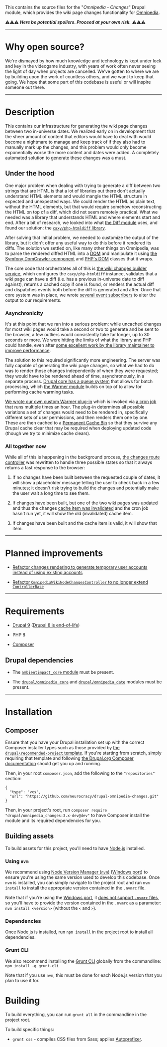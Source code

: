 This contains the source files for the "*Omnipedia - Changes*" Drupal module,
which provides the wiki page changes functionality for
[Omnipedia](https://omnipedia.app/).

⚠️⚠️⚠️ ***Here be potential spoilers. Proceed at your own risk.*** ⚠️⚠️⚠️

----

# Why open source?

We're dismayed by how much knowledge and technology is kept under lock and key
in the videogame industry, with years of work often never seeing the light of
day when projects are cancelled. We've gotten to where we are by building upon
the work of countless others, and we want to keep that going. We hope that some
part of this codebase is useful or will inspire someone out there.

----

# Description

This contains our infrastructure for generating the wiki page changes between
two in-universe dates. We realized early on in development that the sheer amount
of content that editors would have to deal with would become a nightmare to
manage and keep track of if they also had to manually mark up the changes, and
this problem would only become exponentially worse the more content and dates
were added. A completely automated solution to generate these changes was a
must.

## Under the hood

One major problem when dealing with trying to generate a diff between two
strings that are HTML is that a lot of libraries out there don't actually
understand HTML elements and would mangle the HTML structure in expected and
unexpected ways. We could render the HTML as plain text, without the HTML
elements, but that would require somehow reconstructing the HTML on top of a
diff, which did not seem remotely practical. What we needed was a library that
understands HTML and where elements start and end. After a bit of research, we
looked into what [the Diff module](https://www.drupal.org/project/diff) uses,
and found our solution: the [`caxy/php-htmldiff`
library](https://github.com/caxy/php-htmldiff).

After solving that initial problem, we needed to customize the output of the
library, but it didn't offer any useful way to do this before it rendered its
diffs. The solution we settled on, like many other things on Omnipedia, was to
parse the rendered diffed HTML into a
[DOM](https://developer.mozilla.org/en-US/docs/Web/API/Document_Object_Model)
and manipulate it using [the Symfony DomCrawler
component](https://symfony.com/doc/current/components/dom_crawler.html) and
[PHP's DOM](https://www.php.net/manual/en/book.dom.php) classes that it wraps.

The core code that orchestrates all of this is [the wiki changes builder
service](/src/Service/WikiNodeChangesBuilder.php), which configures the
`caxy/php-htmldiff` instance, validates that a wiki page can have a diff (i.e.
has a previous in-universe date to diff against), returns a cached copy if one
is found, or renders the actual diff and dispatches events both before the diff
is generated and after. Once that core system was in place, we wrote [several
event subscribers](/src/EventSubscriber/Omnipedia/Changes) to alter the output
to our requirements.

### Asynchronicity

It's at this point that we ran into a serious problem: while uncached changes
for most wiki pages would take a second or two to generate and be sent to the
browser, a few outliers would consistently take far longer, up to 30 seconds or
more. We were hitting the limits of what the library and PHP could handle, even
after [some excellent work by the library maintainer to improve
performance](https://github.com/caxy/php-htmldiff/issues/101).

The solution to this required significantly more engineering. The server was
fully capable of generating the wiki page changes, so what we had to do was to
render those changes independently of when they were requested; they would have
to be rendered ahead of time, asynchronously, in a separate process. [Drupal
core has a queue
system](https://api.drupal.org/api/drupal/core!core.api.php/group/queue) that
allows for batch processing, which [the Warmer
module](https://www.drupal.org/project/warmer) builds on top of to allow for
performing cache warming tasks.

[We wrote our own custom Warmer
plug-in](/src/Plugin/warmer/WikiNodeChangesWarmer.php) which is invoked via [a
cron job](https://en.wikipedia.org/wiki/Cron) that runs multiple times an hour.
The plug-in determines all possible variations a set of changes would need to be
rendered in, specifically different sets of user permissions, and then renders
them one by one. These are then cached to a [Permanent Cache
Bin](https://www.drupal.org/project/pcb) so that they survive any Drupal cache
clear that may be required when deploying updated code (though we try to
minimize cache clears).

### All together now

While all of this is happening in the background process, [the changes route
controller](/src/Controller/OmnipediaWikiNodeChangesController.php) was
rewritten to handle three possible states so that it always returns a fast
response to the browser:

1. If no changes have been built between the requested couple of dates, it will show a placeholder message telling the user to check back in a few minutes; it doesn't risk trying to build the changes and potentially make the user wait a long time to see them.

2. If changes have been built, but one of the two wiki pages was updated and thus the changes [cache item was invalidated](https://api.drupal.org/api/drupal/core!core.api.php/group/cache#delete) and the cron job hasn't run yet, it will show the old (invalidated) cache item.

3. If changes have been built and the cache item is valid, it will show that item.

----

# Planned improvements

* [Refactor changes rendering to generate temporary user accounts instead of using existing accounts](https://github.com/neurocracy/drupal-omnipedia-changes/issues/1)

* [Refactor `OmnipediaWikiNodeChangesController` to no longer extend `ControllerBase`](https://github.com/neurocracy/drupal-omnipedia-changes/issues/2)

----

# Requirements

* [Drupal 9](https://www.drupal.org/download) ([Drupal 8 is end-of-life](https://www.drupal.org/psa-2021-11-30))

* PHP 8

* [Composer](https://getcomposer.org/)

## Drupal dependencies

* The [```ambientimpact_core``` module](https://github.com/Ambient-Impact/drupal-modules) must be present.

* The [`drupal/omnipedia_core`](https://github.com/neurocracy/drupal-omnipedia-core) and [`drupal/omnipedia_date`](https://github.com/neurocracy/drupal-omnipedia-date) modules must be present.

----

# Installation

## Composer

Ensure that you have your Drupal installation set up with the correct Composer
installer types such as those provided by [the ```drupal\recommended-project```
template](https://www.drupal.org/docs/develop/using-composer/starting-a-site-using-drupal-composer-project-templates#s-drupalrecommended-project).
If you're starting from scratch, simply requiring that template and following
[the Drupal.org Composer
documentation](https://www.drupal.org/docs/develop/using-composer/starting-a-site-using-drupal-composer-project-templates)
should get you up and running.

Then, in your root ```composer.json```, add the following to the
```"repositories"``` section:

```
{
  "type": "vcs",
  "url": "https://github.com/neurocracy/drupal-omnipedia-changes.git"
}
```

Then, in your project's root, run ```composer require
"drupal/omnipedia_changes:3.x-dev@dev"``` to have Composer install the module
and its required dependencies for you.

## Building assets

To build assets for this project, you'll need to have
[Node.js](https://nodejs.org/) installed.

### Using ```nvm```

We recommend using [Node Version Manager
(```nvm```)](https://github.com/nvm-sh/nvm) ([Windows
port](https://github.com/coreybutler/nvm-windows)) to ensure you're using the
same version used to develop this codebase. Once ```nvm``` is installed, you can
simply navigate to the project root and run ```nvm install``` to install the
appropriate version contained in the ```.nvmrc``` file.

Note that if you're using the [Windows
port](https://github.com/coreybutler/nvm-windows), it [does not support
```.nvmrc```
files](https://github.com/coreybutler/nvm-windows/wiki/Common-Issues#why-isnt-nvmrc-supported-why-arent-some-nvm-for-macoslinux-features-supported),
so you'll have to provide the version contained in the ```.nvmrc``` as a
parameter: ```nvm install <version>``` (without the ```<``` and ```>```).

### Dependencies

Once Node.js is installed, run ```npm install``` in the project root to install
all dependencies.

### Grunt CLI

We also recommend installing the [Grunt
CLI](https://gruntjs.com/getting-started) globally from the commandline:
```npm install -g grunt-cli```

Note that if you use ```nvm```, this must be done for each Node.js version that
you plan to use it for.

# Building

To build everything, you can run ```grunt all``` in the commandline in the
project root.

To build specific things:

* ```grunt css``` - compiles CSS files from Sass; applies [Autoprefixer](https://github.com/postcss/autoprefixer).

